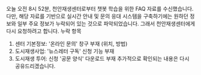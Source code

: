 오늘 오전 8시 52분, 천안재생센터로부터 챗봇 학습을 위한 FAQ 자료를 수신했습니다.
다만, 해당 자료를 기반으로 실시간 안내 및 문의 응대 시스템을 구축하기에는 원하던 정보와 일부 주요 정보가 누락되어 있는 것으로 파악되었습니다. 그래서 천안재생센터에게 다시 요청하려고 합니다.
 누락 항목
1. 센터 기본정보: '온라인 문의' 창구 부재 (위치, 방법)
2. 도시재생사업: '뉴스레터 구독' 신청 기능 부재
3. 도시재생 투어: 신청 '공문 양식' 다운로드 부재 
추가적으로 확인되는 내용은 다시 공유드리겠습니다.